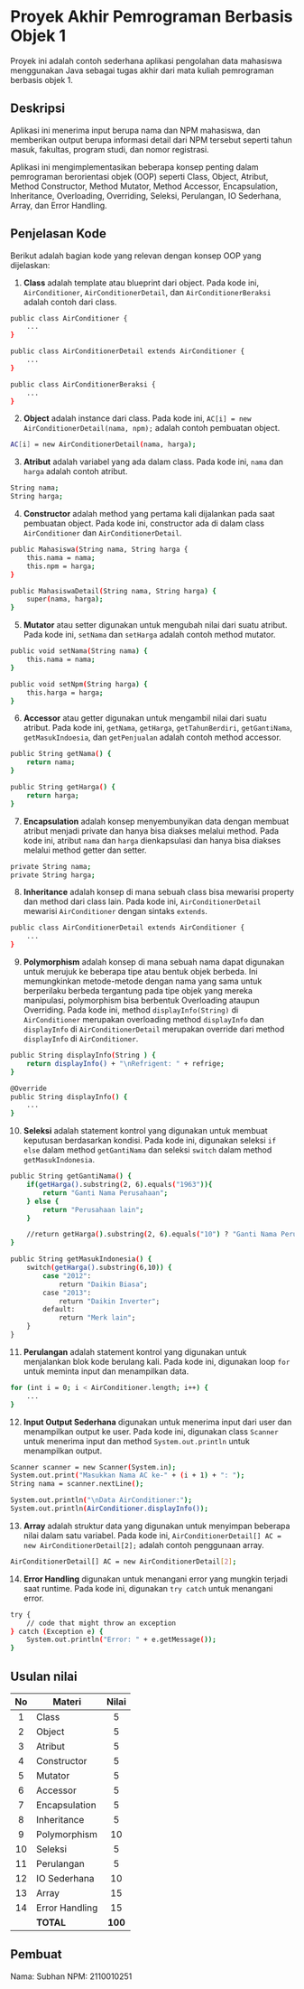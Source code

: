# Proyek Akhir Pemrograman Berbasis Objek 1

Proyek ini adalah contoh sederhana aplikasi pengolahan data mahasiswa menggunakan Java sebagai tugas akhir dari mata kuliah pemrograman berbasis objek 1.

## Deskripsi

Aplikasi ini menerima input berupa nama dan NPM mahasiswa, dan memberikan output berupa informasi detail dari NPM tersebut seperti tahun masuk, fakultas, program studi, dan nomor registrasi.

Aplikasi ini mengimplementasikan beberapa konsep penting dalam pemrograman berorientasi objek (OOP) seperti Class, Object, Atribut, Method Constructor, Method Mutator, Method Accessor, Encapsulation, Inheritance, Overloading, Overriding, Seleksi, Perulangan, IO Sederhana, Array, dan Error Handling.

## Penjelasan Kode

Berikut adalah bagian kode yang relevan dengan konsep OOP yang dijelaskan:

1. **Class** adalah template atau blueprint dari object. Pada kode ini, `AirConditioner`, `AirConditionerDetail`, dan `AirConditionerBeraksi` adalah contoh dari class.

```bash
public class AirConditioner {
    ...
}

public class AirConditionerDetail extends AirConditioner {
    ...
}

public class AirConditionerBeraksi {
    ...
}
```

2. **Object** adalah instance dari class. Pada kode ini, `AC[i] = new AirConditionerDetail(nama, npm);` adalah contoh pembuatan object.

```bash
AC[i] = new AirConditionerDetail(nama, harga);
```

3. **Atribut** adalah variabel yang ada dalam class. Pada kode ini, `nama` dan `harga` adalah contoh atribut.

```bash
String nama;
String harga;
```

4. **Constructor** adalah method yang pertama kali dijalankan pada saat pembuatan object. Pada kode ini, constructor ada di dalam class `AirConditioner` dan `AirConditionerDetail`.

```bash
public Mahasiswa(String nama, String harga {
    this.nama = nama;
    this.npm = harga;
}

public MahasiswaDetail(String nama, String harga) {
    super(nama, harga);
}
```

5. **Mutator** atau setter digunakan untuk mengubah nilai dari suatu atribut. Pada kode ini, `setNama` dan `setHarga` adalah contoh method mutator.

```bash
public void setNama(String nama) {
    this.nama = nama;
}

public void setNpm(String harga) {
    this.harga = harga;
}
```

6. **Accessor** atau getter digunakan untuk mengambil nilai dari suatu atribut. Pada kode ini, `getNama`, `getHarga`, `getTahunBerdiri`, `getGantiNama`, `getMasukIndoesia`, dan `getPenjualan` adalah contoh method accessor.

```bash
public String getNama() {
    return nama;
}

public String getHarga() {
    return harga;
}
```

7. **Encapsulation** adalah konsep menyembunyikan data dengan membuat atribut menjadi private dan hanya bisa diakses melalui method. Pada kode ini, atribut `nama` dan `harga` dienkapsulasi dan hanya bisa diakses melalui method getter dan setter.

```bash
private String nama;
private String harga;
```

8. **Inheritance** adalah konsep di mana sebuah class bisa mewarisi property dan method dari class lain. Pada kode ini, `AirConditionerDetail` mewarisi `AirConditioner` dengan sintaks `extends`.

```bash
public class AirConditionerDetail extends AirConditioner {
    ...
}
```

9. **Polymorphism** adalah konsep di mana sebuah nama dapat digunakan untuk merujuk ke beberapa tipe atau bentuk objek berbeda. Ini memungkinkan metode-metode dengan nama yang sama untuk berperilaku berbeda tergantung pada tipe objek yang mereka manipulasi, polymorphism bisa berbentuk Overloading ataupun Overriding. Pada kode ini, method `displayInfo(String)` di `AirConditioner` merupakan overloading method `displayInfo` dan `displayInfo` di `AirConditionerDetail` merupakan override dari method `displayInfo` di `AirConditioner`.

```bash
public String displayInfo(String ) {
    return displayInfo() + "\nRefrigent: " + refrige;
}

@Override
public String displayInfo() {
    ...
}
```

10. **Seleksi** adalah statement kontrol yang digunakan untuk membuat keputusan berdasarkan kondisi. Pada kode ini, digunakan seleksi `if else` dalam method `getGantiNama` dan seleksi `switch` dalam method `getMasukIndonesia`.

```bash
public String getGantiNama() {
    if(getHarga().substring(2, 6).equals("1963")){
        return "Ganti Nama Perusahaan";
    } else {
        return "Perusahaan lain";
    }

    //return getHarga().substring(2, 6).equals("10") ? "Ganti Nama Perusahaan" : "Perusahaan lain";
}

public String getMasukIndonesia() {
    switch(getHarga().substring(6,10)) {
        case "2012":
            return "Daikin Biasa";
        case "2013":
            return "Daikin Inverter";
        default:
            return "Merk lain";
    }
}
```

11. **Perulangan** adalah statement kontrol yang digunakan untuk menjalankan blok kode berulang kali. Pada kode ini, digunakan loop `for` untuk meminta input dan menampilkan data.

```bash
for (int i = 0; i < AirConditioner.length; i++) {
    ...
}
```

12. **Input Output Sederhana** digunakan untuk menerima input dari user dan menampilkan output ke user. Pada kode ini, digunakan class `Scanner` untuk menerima input dan method `System.out.println` untuk menampilkan output.

```bash
Scanner scanner = new Scanner(System.in);
System.out.print("Masukkan Nama AC ke-" + (i + 1) + ": ");
String nama = scanner.nextLine();

System.out.println("\nData AirConditioner:");
System.out.println(AirConditioner.displayInfo());
```

13. **Array** adalah struktur data yang digunakan untuk menyimpan beberapa nilai dalam satu variabel. Pada kode ini, `AirConditionerDetail[] AC = new AirConditionerDetail[2];` adalah contoh penggunaan array.

```bash
AirConditionerDetail[] AC = new AirConditionerDetail[2];
```

14. **Error Handling** digunakan untuk menangani error yang mungkin terjadi saat runtime. Pada kode ini, digunakan `try catch` untuk menangani error.

```bash
try {
    // code that might throw an exception
} catch (Exception e) {
    System.out.println("Error: " + e.getMessage());
}
```

## Usulan nilai

| No  | Materi         |  Nilai  |
| :-: | -------------- | :-----: |
|  1  | Class          |    5    |
|  2  | Object         |    5    |
|  3  | Atribut        |    5    |
|  4  | Constructor    |    5    |
|  5  | Mutator        |    5    |
|  6  | Accessor       |    5    |
|  7  | Encapsulation  |    5    |
|  8  | Inheritance    |    5    |
|  9  | Polymorphism   |   10    |
| 10  | Seleksi        |    5    |
| 11  | Perulangan     |    5    |
| 12  | IO Sederhana   |   10    |
| 13  | Array          |   15    |
| 14  | Error Handling |   15    |
|     | **TOTAL**      | **100** |

## Pembuat

Nama: Subhan
NPM: 2110010251
